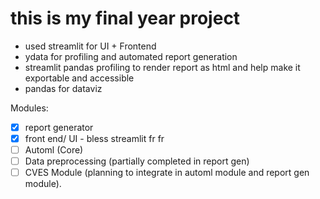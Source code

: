 # this is my final year project

- used streamlit for UI + Frontend
- ydata for profiling and automated report generation
- streamlit pandas profiling to render report as html and help make it exportable and accessible
- pandas for dataviz

Modules:
- [x] report generator
- [x] front end/ UI - bless streamlit fr fr
- [ ] Automl (Core)
- [ ] Data preprocessing (partially completed in report gen)
- [ ] CVES Module (planning to integrate in automl module and report gen module).